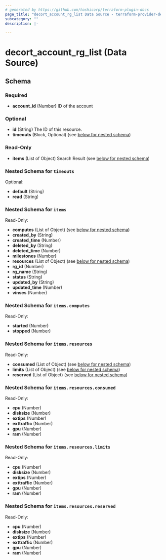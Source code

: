 ```yaml
---
# generated by https://github.com/hashicorp/terraform-plugin-docs
page_title: "decort_account_rg_list Data Source - terraform-provider-decort"
subcategory: ""
description: |-
  
---
```


# decort_account_rg_list (Data Source)





<!-- schema generated by tfplugindocs -->
## Schema

### Required

- **account_id** (Number) ID of the account

### Optional

- **id** (String) The ID of this resource.
- **timeouts** (Block, Optional) (see [below for nested schema](#nestedblock--timeouts))

### Read-Only

- **items** (List of Object) Search Result (see [below for nested schema](#nestedatt--items))

<a id="nestedblock--timeouts"></a>
### Nested Schema for `timeouts`

Optional:

- **default** (String)
- **read** (String)


<a id="nestedatt--items"></a>
### Nested Schema for `items`

Read-Only:

- **computes** (List of Object) (see [below for nested schema](#nestedobjatt--items--computes))
- **created_by** (String)
- **created_time** (Number)
- **deleted_by** (String)
- **deleted_time** (Number)
- **milestones** (Number)
- **resources** (List of Object) (see [below for nested schema](#nestedobjatt--items--resources))
- **rg_id** (Number)
- **rg_name** (String)
- **status** (String)
- **updated_by** (String)
- **updated_time** (Number)
- **vinses** (Number)

<a id="nestedobjatt--items--computes"></a>
### Nested Schema for `items.computes`

Read-Only:

- **started** (Number)
- **stopped** (Number)


<a id="nestedobjatt--items--resources"></a>
### Nested Schema for `items.resources`

Read-Only:

- **consumed** (List of Object) (see [below for nested schema](#nestedobjatt--items--resources--consumed))
- **limits** (List of Object) (see [below for nested schema](#nestedobjatt--items--resources--limits))
- **reserved** (List of Object) (see [below for nested schema](#nestedobjatt--items--resources--reserved))

<a id="nestedobjatt--items--resources--consumed"></a>
### Nested Schema for `items.resources.consumed`

Read-Only:

- **cpu** (Number)
- **disksize** (Number)
- **extips** (Number)
- **exttraffic** (Number)
- **gpu** (Number)
- **ram** (Number)


<a id="nestedobjatt--items--resources--limits"></a>
### Nested Schema for `items.resources.limits`

Read-Only:

- **cpu** (Number)
- **disksize** (Number)
- **extips** (Number)
- **exttraffic** (Number)
- **gpu** (Number)
- **ram** (Number)


<a id="nestedobjatt--items--resources--reserved"></a>
### Nested Schema for `items.resources.reserved`

Read-Only:

- **cpu** (Number)
- **disksize** (Number)
- **extips** (Number)
- **exttraffic** (Number)
- **gpu** (Number)
- **ram** (Number)


